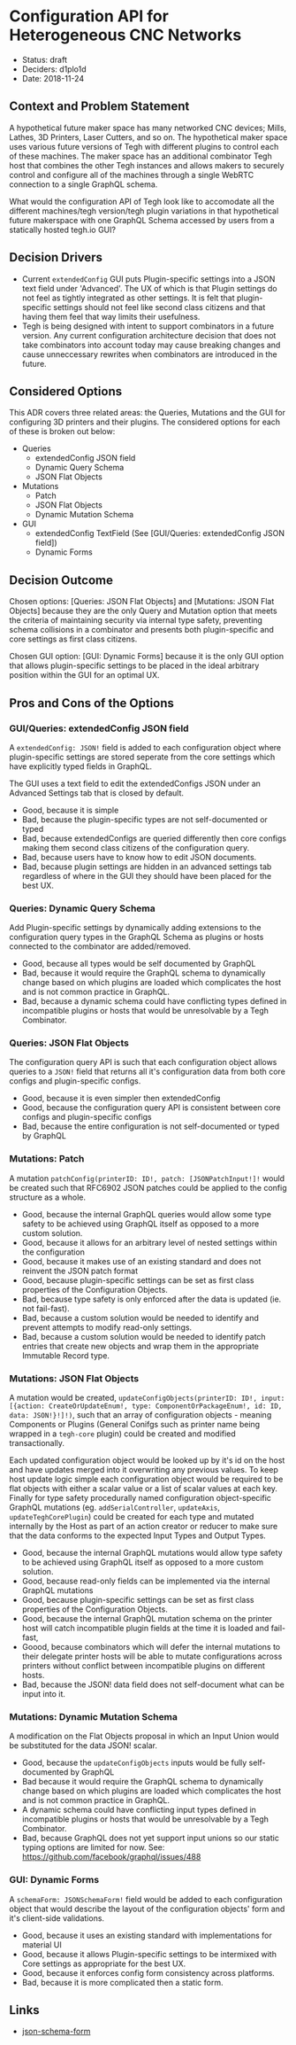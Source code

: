 # Configuration API for Heterogeneous CNC Networks
<!--
  template: https://raw.githubusercontent.com/joelparkerhenderson/architecture_decision_record/master/adr_template_madr.md
-->

* Status: draft
* Deciders: d1plo1d
* Date: 2018-11-24

## Context and Problem Statement

A hypothetical future maker space has many networked CNC devices; Mills, Lathes, 3D Printers, Laser Cutters, and so on. The hypothetical maker space uses various future versions of Tegh with different plugins to control each of these machines. The maker space has an additional combinator Tegh host that combines the other Tegh instances and allows makers to securely control and configure all of the machines through a single WebRTC connection to a single GraphQL schema.

What would the configuration API of Tegh look like to accomodate all the different machines/tegh version/tegh plugin variations in that hypothetical future makerspace with one GraphQL Schema accessed by users from a statically hosted tegh.io GUI?

## Decision Drivers

* Current `extendedConfig` GUI puts Plugin-specific settings into a JSON text field under 'Advanced'. The UX of which is that Plugin settings do not feel as tightly integrated as other settings. It is felt that plugin-specific settings should not feel like second class citizens and that having them feel that way limits their usefulness.
* Tegh is being designed with intent to support combinators in a future version. Any current configuration architecture decision that does not take combinators into account today may cause breaking changes and cause unneccessary rewrites when combinators are introduced in the future.

## Considered Options

This ADR covers three related areas: the Queries, Mutations and the GUI for configuring 3D printers and their plugins. The considered options for each of these is broken out below:

* Queries
  * extendedConfig JSON field
  * Dynamic Query Schema
  * JSON Flat Objects
* Mutations
  * Patch
  * JSON Flat Objects
  * Dynamic Mutation Schema
* GUI
  * extendedConfig TextField (See [GUI/Queries: extendedConfig JSON field])
  * Dynamic Forms

## Decision Outcome

Chosen options: [Queries: JSON Flat Objects] and [Mutations: JSON Flat Objects] because they are the only Query and Mutation option that meets the criteria of maintaining security via internal type safety, preventing schema collisions in a combinator and presents both plugin-specific and core settings as first class citizens.

Chosen GUI option: [GUI: Dynamic Forms] because it is the only GUI option that allows plugin-specific settings to be placed in the ideal arbitrary position within the GUI for an optimal UX.

## Pros and Cons of the Options <!-- optional -->

### GUI/Queries: extendedConfig JSON field

A `extendedConfig: JSON!` field is added to each configuration object where plugin-specific settings are stored seperate from the core settings which have explicitly typed fields in GraphQL.

The GUI uses a text field to edit the extendedConfigs JSON under an Advanced Settings tab that is closed by default.

* Good, because it is simple
* Bad, because the plugin-specific types are not self-documented or typed
* Bad, because extendedConfigs are queried differently then core configs making them second class citizens of the configuration query.
* Bad, because users have to know how to edit JSON documents.
* Bad, because plugin settings are hidden in an advanced settings tab regardless of where in the GUI they should have been placed for the best UX.

### Queries: Dynamic Query Schema

Add Plugin-specific settings by dynamically adding extensions to the configuration query types in the GraphQL Schema as plugins or hosts connected to the combinator are added/removed.

* Good, because all types would be self documented by GraphQL
* Bad, because it would require the GraphQL schema to dynamically change based on which plugins are loaded which complicates the host and is not common practice in GraphQL.
* Bad, because a dynamic schema could have conflicting types defined in incompatible plugins or hosts that would be unresolvable by a Tegh Combinator.

### Queries: JSON Flat Objects

The configuration query API is such that each configuration object allows queries to a `JSON!` field that returns all it's configuration data from both core configs and plugin-specific configs.

* Good, because it is even simpler then extendedConfig
* Good, because the configuration query API is consistent between core configs and plugin-specific configs
* Bad, because the entire configuration is not self-documented or typed by GraphQL

### Mutations: Patch

A mutation `patchConfig(printerID: ID!, patch: [JSONPatchInput!]!` would be created such that RFC6902 JSON patches could be applied to the config structure as a whole.

* Good, because the internal GraphQL queries would allow some type safety to be achieved using GraphQL itself as opposed to a more custom solution.
* Good, because it allows for an arbitrary level of nested settings within the configuration
* Good, because it makes use of an existing standard and does not reinvent the JSON patch format
* Good, because plugin-specific settings can be set as first class properties of the Configuration Objects.
* Bad, because type safety is only enforced after the data is updated (ie. not fail-fast).
* Bad, because a custom solution would be needed to identify and prevent attempts to modify read-only settings.
* Bad, because a custom solution would be needed to identify patch entries that create new objects and wrap them in the appropriate Immutable Record type.

### Mutations: JSON Flat Objects

A mutation would be created, `updateConfigObjects(printerID: ID!, input: [{action: CreateOrUpdateEnum!, type: ComponentOrPackageEnum!, id: ID, data: JSON!}!]!)`, such that an array of configuration objects - meaning Components or Plugins (General Conifgs such as printer name being wrapped in a `tegh-core` plugin) could be created and modified transactionally.

Each updated configuration object would be looked up by it's id on the host and have updates merged into it overwriting any previous values. To keep host update logic simple each configuration object would be required to be flat objects with either a scalar value or a list of scalar values at each key. Finally for type safety procedurally named configuration object-specific GraphQL mutations (eg. `addSerialController`, `updateAxis`, `updateTeghCorePlugin`) could be created for each type and mutated internally by the Host as part of an action creator or reducer to make sure that the data conforms to the expected Input Types and Output Types.

* Good, because the internal GraphQL mutations would allow type safety to be achieved using GraphQL itself as opposed to a more custom solution.
* Good, because read-only fields can be implemented via the internal GraphQL mutations
* Good, because plugin-specific settings can be set as first class properties of the Configuration Objects.
* Good, because the internal GraphQL mutation schema on the printer host will catch incompatible plugin fields at the time it is loaded and fail-fast,
* Goood, because combinators which will defer the internal mutations to their delegate printer hosts will be able to mutate configurations across printers without conflict between incompatible plugins on different hosts.
* Bad, because the JSON! data field does not self-document what can be input into it.

### Mutations: Dynamic Mutation Schema

A modification on the Flat Objects proposal in which an Input Union would be substituted for the data JSON! scalar.

* Good, because the `updateConfigObjects` inputs would be fully self-documented by GraphQL
* Bad because it would require the GraphQL schema to dynamically change based on which plugins are loaded which complicates the host and is not common practice in GraphQL.
* A dynamic schema could have conflicting input types defined in incompatible plugins or hosts that would be unresolvable by a Tegh Combinator.
* Bad, because GraphQL does not yet support input unions so our static typing options are limited for now. See: https://github.com/facebook/graphql/issues/488

### GUI: Dynamic Forms

A `schemaForm: JSONSchemaForm!` field would be added to each configuration object that would describe the layout of the configuration objects' form and it's client-side validations.

* Good, because it uses an existing standard with implementations for material UI
* Good, because it allows Plugin-specific settings to be intermixed with Core settings as appropriate for the best UX.
* Good, because it enforces config form consistency across platforms.
* Bad, because it is more complicated then a static form.

## Links

* [json-schema-form](https://github.com/json-schema-form/json-schema-form/wiki/Documentation)
